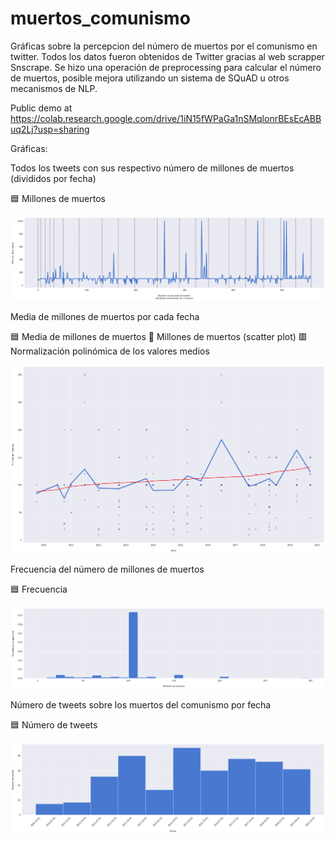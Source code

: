 # muertos_comunismo
Gráficas sobre la percepcion del número de muertos por el comunismo en twitter.
Todos los datos fueron obtenidos de Twitter gracias al web scrapper Snscrape. Se hizo una operación de preprocessing para calcular el número de muertos, posible mejora utilizando un sistema de SQuAD u otros mecanismos de NLP.

Public demo at https://colab.research.google.com/drive/1iN15fWPaGa1nSMqlonrBEsEcABBuq2Lj?usp=sharing



Gráficas:

Todos los tweets con sus respectivo número de millones de muertos (divididos por fecha)

🟦 Millones de muertos

![todos los tweets](https://github.com/elalber2000/muertos_comunismo/blob/main/main.png)


Media de millones de muertos por cada fecha

🟦 Media de millones de muertos
🔵 Millones de muertos (scatter plot)
🟥 Normalización polinómica de los valores medios

![media de muertes](https://github.com/elalber2000/muertos_comunismo/blob/main/avg.png)


Frecuencia del número de millones de muertos

🟦 Frecuencia

![frecuencia de muertes](https://github.com/elalber2000/muertos_comunismo/blob/main/freq.png)


Número de tweets sobre los muertos del comunismo por fecha

🟦 Número de tweets

![numero de tweets por fecha](https://github.com/elalber2000/muertos_comunismo/blob/main/number.png)

